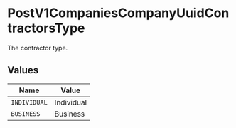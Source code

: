 # PostV1CompaniesCompanyUuidContractorsType

The contractor type.


## Values

| Name         | Value        |
| ------------ | ------------ |
| `INDIVIDUAL` | Individual   |
| `BUSINESS`   | Business     |